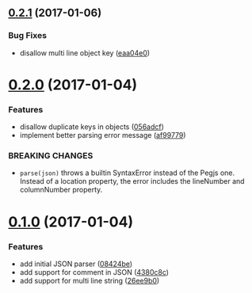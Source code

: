<a name="0.2.1"></a>
## [0.2.1](https://github.com/dinoboff/firebase-json/compare/v0.2.0...v0.2.1) (2017-01-06)


### Bug Fixes

* disallow multi line object key ([eaa04e0](https://github.com/dinoboff/firebase-json/commit/eaa04e0))



<a name="0.2.0"></a>
# [0.2.0](https://github.com/dinoboff/firebase-json/compare/v0.1.0...v0.2.0) (2017-01-04)


### Features

* disallow duplicate keys in objects ([056adcf](https://github.com/dinoboff/firebase-json/commit/056adcf))
* implement better parsing error message ([af99779](https://github.com/dinoboff/firebase-json/commit/af99779))


### BREAKING CHANGES

* `parse(json)` throws a builtin SyntaxError instead of the Pegjs one. Instead of a location property, the error includes the lineNumber and columnNumber property.



<a name="0.1.0"></a>
# [0.1.0](https://github.com/dinoboff/firebase-json/compare/08424be...v0.1.0) (2017-01-04)


### Features

* add initial JSON parser ([08424be](https://github.com/dinoboff/firebase-json/commit/08424be))
* add support for comment in JSON ([4380c8c](https://github.com/dinoboff/firebase-json/commit/4380c8c))
* add support for multi line string ([26ee9b0](https://github.com/dinoboff/firebase-json/commit/26ee9b0))




